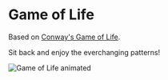 # Game of Life

Based on [Conway's Game of Life](https://en.wikipedia.org/wiki/Conway%27s_Game_of_Life).

Sit back and enjoy the everchanging patterns!

![Game of Life animated](https://user-images.githubusercontent.com/72017906/101652068-7598c500-3a46-11eb-801b-90943a9ef431.gif)
